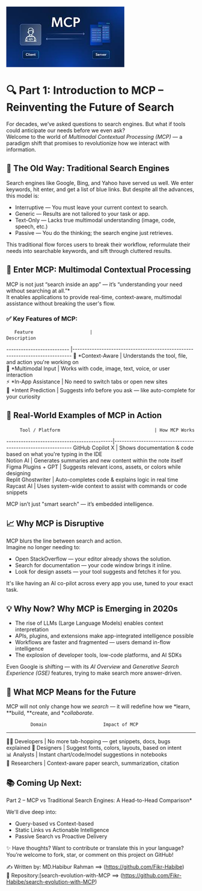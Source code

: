 ![MCP Banner](../images/mcp-intro-banner.jpeg)
# 🔍 Part 1: Introduction to MCP – Reinventing the Future of Search
For decades, we’ve asked questions to search engines. But what if tools could anticipate our needs before we even ask?  
Welcome to the world of *Multimodal Contextual Processing (MCP)* — a paradigm shift that promises to revolutionize how we interact with information.


## 🧭 The Old Way: Traditional Search Engines
Search engines like Google, Bing, and Yahoo have served us well. We enter keywords, hit enter, and get a list of blue links. But despite all the advances, this model is:

-  Interruptive — You must leave your current context to search.
-  Generic — Results are not tailored to your task or app.
-  Text-Only — Lacks true multimodal understanding (image, code, speech, etc.)
-  Passive — You do the thinking; the search engine just retrieves.

This traditional flow forces users to break their workflow, reformulate their needs into searchable keywords, and sift through cluttered results.


## 🧠 Enter MCP: Multimodal Contextual Processing
MCP is not just “search inside an app” — it’s “understanding your need without searching at all.”*  
It enables applications to provide real-time, context-aware, multimodal assistance without breaking the user's flow.

### ✅ Key Features of MCP:
       Feature                     |                               Description                                                                 
--------------------------         |-----------------------------------------------------------------------------
 🧠 *Context-Aware                | Understands the tool, file, and action you're working on                   
 💬 *Multimodal Input             | Works with code, image, text, voice, or user interaction                    
 ⚡ *In-App Assistance            | No need to switch tabs or open new sites                                   
 🎯 *Intent Prediction            | Suggests info before you ask — like auto-complete for your curiosity     



## 🔧 Real-World Examples of MCP in Action
         Tool / Platform                                   | How MCP Works                                                             
--------------------------------------------|------------------------------------------------------------
 GitHub Copilot X                         | Shows documentation & code based on what you're typing in the IDE        
 Notion AI                                | Generates summaries and new content within the note itself               
 Figma Plugins + GPT                      | Suggests relevant icons, assets, or colors while designing               
 Replit Ghostwriter                       | Auto-completes code & explains logic in real time                        
 Raycast AI                               | Uses system-wide context to assist with commands or code snippets        

MCP isn’t just "smart search" — it’s embedded intelligence.


## 📈 Why MCP is Disruptive
MCP blurs the line between search and action.  
Imagine no longer needing to:
- Open StackOverflow — your editor already shows the solution.
- Search for documentation — your code window brings it inline.
- Look for design assets — your tool suggests and fetches it for you.

It's like having an AI co-pilot across every app you use, tuned to your exact task.



## 💡 Why Now? Why MCP is Emerging in 2020s
- The rise of LLMs (Large Language Models) enables context interpretation  
- APIs, plugins, and extensions make app-integrated intelligence possible  
- Workflows are faster and fragmented — users demand in-flow intelligence  
- The explosion of developer tools, low-code platforms, and AI SDKs  

Even Google is shifting — with its *AI Overview* and *Generative Search Experience (GSE)* features, trying to make search more answer-driven.


## 🔮 What MCP Means for the Future
MCP will not only change how we *search* — it will redefine how we *learn, **build, **create, and **collaborate*.

             Domain                     Impact of MCP                                         
------------------------------------------------------------------------
 👩‍💻 Developers             | No more tab-hopping — get snippets, docs, bugs explained 
 🎨 Designers              | Suggest fonts, colors, layouts, based on intent        
 📊 Analysts               | Instant chart/code/model suggestions in notebooks     
 🧪 Researchers            | Context-aware paper search, summarization, citation   



## 📚 Coming Up Next:  
Part 2 – MCP vs Traditional Search Engines: A Head-to-Head Comparison*

We'll dive deep into:
- Query-based vs Context-based
- Static Links vs Actionable Intelligence
- Passive Search vs Proactive Delivery


✨ Have thoughts? Want to contribute or translate this in your language?  
You’re welcome to fork, star, or comment on this project on GitHub!

✍ Written by: MD.Habibur Rahman  ==> (https://github.com/Fikr-Habibe)  
📁 Repository:[search-evolution-with-MCP   ==> (https://github.com/Fikr-Habibe/search-evolution-with-MCP)
